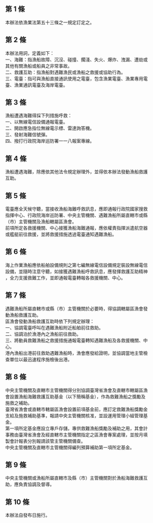 第 1 條
-------
本辦法依漁業法第五十三條之一規定訂定之。

第 2 條
-------
本辦法用詞，定義如下：  
一、海難：指漁船故障、沉沒、碰撞、擱淺、失火、爆炸、洩漏、遭劫或  
    其他有關漁船或船員之非常事故。  
二、救護互助：指漁船對遇難漁民或漁船之救援或協助行為。  
三、電臺：指可與漁船直接通訊使用之電臺，包含漁業電臺、漁業專用電  
    臺、漁業通訊電臺及海岸電臺。

第 3 條
-------
漁船遭遇海難得採下列措施呼救：  
一、以無線電信設備通報電臺。  
二、開啟應急指位無線電示標、雷達詢答機。  
三、發射海難信號彈。  
四、撥打行政院海岸巡防署一一八報案專線。

第 4 條
-------
漁船遭遇海難，除應依其他法令規定辦理外，並得依本辦法發動漁船救護  
互助。

第 5 條
-------
電臺應全天候守聽，當接收漁船海難呼救訊息，應即通報行政院國家搜救  
指揮中心、行政院海岸巡防署、中央主管機關、遇難漁船所屬直轄市或縣  
（市）主管機關及漁船轄屬區漁會。  
前項所定各救援機關、中心接獲漁船海難通報，應依權責指揮派遣航空器  
或艦艇前往救援，並將救援措施透過電臺通知遇難漁船。

第 6 條
-------
海上作業漁船應依船舶設備規則之第七編無線電信設備規定裝設無線電信  
設備，並隨時注意守聽，如接獲遇難漁船呼救訊息，應發揮救護互助精神  
，全力支援救難工作，並即通報電臺轉報各救援機關、中心。

第 7 條
-------
遇難漁船所屬直轄市或縣（市）主管機關於必要時，得協調轄屬區漁會發  
動漁船救護互助。  
區漁會發動漁船救護互助時依下列規定辦理：  
一、協調電臺呼叫在遇難漁船附近船舶前往救助。  
二、協調泊於漁港內之漁船前往救助。  
三、將動員救難漁船之救援措施通報電臺轉知遇難漁船及各救援機關、中  
    心。  
港內漁船出港前往救助遇難漁船時，漁會應發給證明，並協調當地主管檢  
查單位以最迅速程序施檢後出港。

第 8 條
-------
中央主管機關及直轄市主管機關得分別協調臺灣省漁會及直轄市轄屬區漁  
會設置漁船海難救護互助基金（以下簡稱基金），作為救難漁船之獎勵及  
施救之補助。  
臺灣省漁會或直轄市轄屬區漁會設置前項基金前，應訂定救難漁船獎勵金  
支給及施救補助基準，報請中央主管機關核准，並設運用管理小組管理基  
金。  
第一項所定基金應設立專戶存儲，專供救難漁船獎勵及補助之用，其會計  
事務由臺灣省漁會及經直轄市主管機關指定之區漁會專案處理，並按月填  
製會計報表分別報請該管主管機關備查。  
中央主管機關及直轄市主管機關得編列預算補助第一項所定基金。

第 9 條
-------
中央主管機關或漁船所屬直轄市及縣（市）主管機關對於漁船海難救護互  
助，應負責協調及督導。

第 10 條
--------
本辦法自發布日施行。

